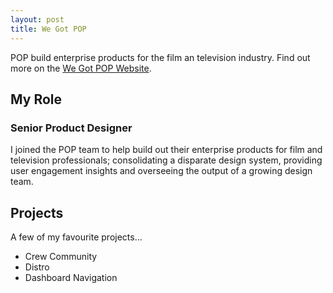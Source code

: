 ```yaml
---
layout: post
title: We Got POP
---
```


POP build enterprise products for the film an television industry.  Find out more on the <a href="http://www.wegotpop.com" target="_blank">We Got POP Website</a>.

## My Role 
### Senior Product Designer
I joined the POP team to help build out their enterprise products for film and television professionals; consolidating a disparate design system, providing user engagement insights and overseeing the output of a growing design team.

## Projects
A few of my favourite projects...

* Crew Community
* Distro
* Dashboard Navigation